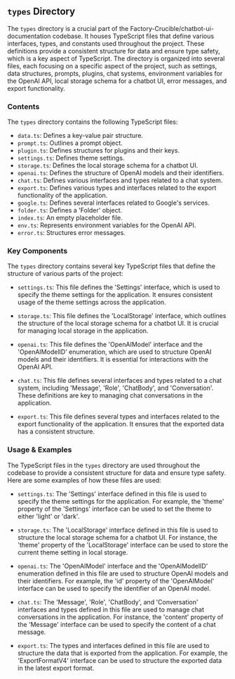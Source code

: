 
## `types` Directory

The `types` directory is a crucial part of the Factory-Crucible/chatbot-ui-documentation codebase. It houses TypeScript files that define various interfaces, types, and constants used throughout the project. These definitions provide a consistent structure for data and ensure type safety, which is a key aspect of TypeScript. The directory is organized into several files, each focusing on a specific aspect of the project, such as settings, data structures, prompts, plugins, chat systems, environment variables for the OpenAI API, local storage schema for a chatbot UI, error messages, and export functionality. 

### Contents

The `types` directory contains the following TypeScript files:

- `data.ts`: Defines a key-value pair structure.
- `prompt.ts`: Outlines a prompt object.
- `plugin.ts`: Defines structures for plugins and their keys.
- `settings.ts`: Defines theme settings.
- `storage.ts`: Defines the local storage schema for a chatbot UI.
- `openai.ts`: Defines the structure of OpenAI models and their identifiers.
- `chat.ts`: Defines various interfaces and types related to a chat system.
- `export.ts`: Defines various types and interfaces related to the export functionality of the application.
- `google.ts`: Defines several interfaces related to Google's services.
- `folder.ts`: Defines a 'Folder' object.
- `index.ts`: An empty placeholder file.
- `env.ts`: Represents environment variables for the OpenAI API.
- `error.ts`: Structures error messages.

### Key Components

The `types` directory contains several key TypeScript files that define the structure of various parts of the project:

- `settings.ts`: This file defines the 'Settings' interface, which is used to specify the theme settings for the application. It ensures consistent usage of the theme settings across the application.

- `storage.ts`: This file defines the 'LocalStorage' interface, which outlines the structure of the local storage schema for a chatbot UI. It is crucial for managing local storage in the application.

- `openai.ts`: This file defines the 'OpenAIModel' interface and the 'OpenAIModelID' enumeration, which are used to structure OpenAI models and their identifiers. It is essential for interactions with the OpenAI API.

- `chat.ts`: This file defines several interfaces and types related to a chat system, including 'Message', 'Role', 'ChatBody', and 'Conversation'. These definitions are key to managing chat conversations in the application.

- `export.ts`: This file defines several types and interfaces related to the export functionality of the application. It ensures that the exported data has a consistent structure.

### Usage & Examples

The TypeScript files in the `types` directory are used throughout the codebase to provide a consistent structure for data and ensure type safety. Here are some examples of how these files are used:

- `settings.ts`: The 'Settings' interface defined in this file is used to specify the theme settings for the application. For example, the 'theme' property of the 'Settings' interface can be used to set the theme to either 'light' or 'dark'.

- `storage.ts`: The 'LocalStorage' interface defined in this file is used to structure the local storage schema for a chatbot UI. For instance, the 'theme' property of the 'LocalStorage' interface can be used to store the current theme setting in local storage.

- `openai.ts`: The 'OpenAIModel' interface and the 'OpenAIModelID' enumeration defined in this file are used to structure OpenAI models and their identifiers. For example, the 'id' property of the 'OpenAIModel' interface can be used to specify the identifier of an OpenAI model.

- `chat.ts`: The 'Message', 'Role', 'ChatBody', and 'Conversation' interfaces and types defined in this file are used to manage chat conversations in the application. For instance, the 'content' property of the 'Message' interface can be used to specify the content of a chat message.

- `export.ts`: The types and interfaces defined in this file are used to structure the data that is exported from the application. For example, the 'ExportFormatV4' interface can be used to structure the exported data in the latest export format.
